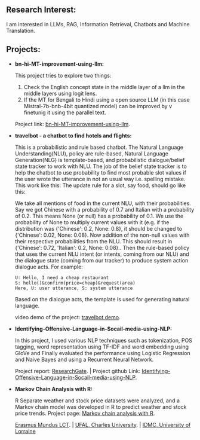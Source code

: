 ## Research Interest:
I am interested in LLMs, RAG, Information Retrieval, Chatbots and Machine Translation.

## Projects:
* **bn-hi-MT-improvement-using-llm:**
  
  This project tries to explore two things:
  1. Check the English concept state in the middle layer of a llm in the middle layers using logit lens.
  2. If the MT for Bengali to Hindi using a open source LLM (in this case Mistral-7b-bnb-4bit quantized model) can be improved by     v 
  finetunig   it using the parallel text.

  Project link: [bn-hi-MT-improvement-using-llm](https://github.com/arafat04/bn-hi-MT-improvement-using-llm).

* **travelbot - a chatbot to find hotels and flights:**
  
  This is a probabilistic and rule based chatbot. The Natural Language Understanding(NLU), policy are rule-based, Natural Language 
  Generation(NLG) is template-based, and probabilistic dialogue/belief state tracker to work with NLU. The job of the belief state 
  tracker is to help the chatbot to use probability to find most probable slot values if the user wrote the      utterance in not an 
  usual way i.e. spelling mistake. This work like this: The update rule for a slot, say food, should go like this:

  We take all mentions of food in the current NLU, with their probabilities. Say we got Chinese with a probability of 0.7 and Italian 
  with a probability of 0.2. This means None (or null) has a probability of 0.1. We use the probability of None to multiply current 
  values with it (e.g. if the distribution was {'Chinese': 0.2, None: 0.8}, it should be changed to {'Chinese': 0.02, None: 0.08}. Now 
  addition of the non-null values with their respective probabilities from the NLU. This should result in {'Chinese': 0.72, 'Italian': 
  0.2, None: 0.08}.. Then the rule-based policy    that uses the current NLU intent (or intents, coming from our NLU) and the dialogue 
  state (coming from our tracker) to produce system action dialogue acts. For example:

  ```
  U: Hello, I need a cheap restaurant
  S: hello()&confirm(price=cheap)&request(area)
  Here, U: user utterance, S: system utterance
  ```
 
  Based on the dialogue acts, the template is used for generating natural language.

  video demo of the project: [travelbot demo](https://youtu.be/lYnPE4exrls).
  
* **Identifying-Offensive-Language-in-Socail-media-using-NLP:**
  
  In this project, I used various NLP techniques such as tokenization, POS tagging, word representation using TF-IDF and word embedding     using GloVe and Finally evaluated the performance using Logistic Regression and Naive Bayes and using a Recurrent Neural Network.
  
  Project report: [ResearchGate](http://dx.doi.org/10.13140/RG.2.2.25084.21121). | Project github Link:  [Identifying-Offensive-Language-in-Socail-media-using-NLP](https://github.com/arafat04/Identifying-Offensive-Language-in-Socail-media-using-NLP).

* **Markov Chain Analysis with R:**

  R Separate weather and stock price datasets were analyzed, and a Markov
  chain model was developed in R to predict weather and stock price trends.
  Project page: [Markov chain analysis with R](https://arafat04.github.io/Markov-Chain-Analysis/).

  [Erasmus Mundus LCT](https://lct-master.org/). | [UFAL, Charles University](https://ufal.mff.cuni.cz/home-page). | [IDMC, University of 
  Lorraine](https://idmc.univ-lorraine.fr/courses/master-degree-2-nlp/)

  

